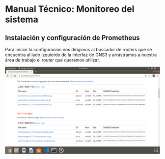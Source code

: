 # Manual Técnico: Monitoreo del sistema

## Instalación y configuración de Prometheus


Para iniciar la configuración nos dirigimos al buscador de routers que se encuentra al lado izquierdo de la interfaz de GNS3 y arrastramos a nuestra área de trabajo el router que queramos utilizar.

![Router](Imagenes/1.png)
